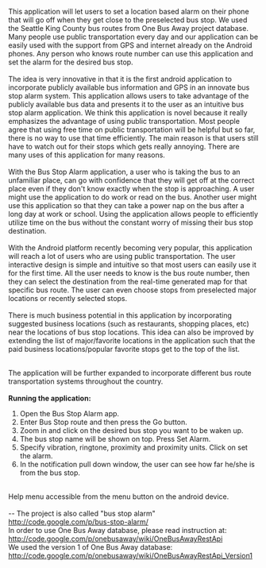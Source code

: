 This application will let users to set a location based alarm on their phone that will go off when they get close to the preselected bus stop. We used the Seattle King County bus routes from One Bus Away project database. Many people use public transportation every day and our application can be easily used with the support from GPS and internet already on the Android phones.  Any person who knows route number can use this application and set the alarm for the desired bus stop.<br>
<br>
The idea is very innovative in that it is the first android application to incorporate publicly available bus information and GPS in an innovate bus stop alarm system. This application allows users to take advantage of the publicly available bus data and presents it to the user as an intuitive bus stop alarm application. We think this application is novel because it really emphasizes the advantage of using public transportation. Most people agree that using free time on public transportation will be helpful but so far, there is no way to use that time efficiently.  The main reason is that users still have to watch out for their stops which gets really annoying. There are many uses of this application for many reasons.<br>
<br>
With the Bus Stop Alarm application, a user who is taking the bus to an unfamiliar place, can go with confidence that they will get off at the correct place even if they don't know exactly when the stop is approaching. A user might use the application to do work or read on the bus. Another user might use this application so that they can take a power nap on the bus after a long day at work or school. Using the application allows people to efficiently utilize time on the bus without the constant worry of missing their bus stop destination.<br>
<br>
With the Android platform recently becoming very popular, this application will reach a lot of users who are using public transportation. The user interactive design is simple and intuitive so that most users can easily use it for the first time. All the user needs to know is the bus route number, then they can select the destination from the real-time generated map for that specific bus route. The user can even choose stops from preselected major locations or recently selected stops.<br>
<br>
There is much business potential in this application by incorporating suggested business locations (such as restaurants, shopping places, etc) near the locations of bus stop locations. This idea can also be improved by extending the list of major/favorite locations in the application such that the paid business locations/popular favorite stops get to the top of the list. <br>
<br>

The application will be further expanded to incorporate different bus route transportation systems throughout the country.<br>
<br>
<b>Running the application:</b><br>
1) Open the Bus Stop Alarm app.<br>
2) Enter Bus Stop route and then press the Go button.<br>
3) Zoom in and click on the desired bus stop you want to be waken up.<br>
4) The bus stop name will be shown on top. Press Set Alarm.<br>
5) Specify vibration, ringtone, proximity and proximity units. Click on set the alarm. <br>
6) In the notification pull down window, the user can see how far he/she is from the bus stop.<br>
<br>
Help menu accessible from the menu button on the android device.<br>
<br>
-- The project is also called "bus stop alarm"<br>
<a href='http://code.google.com/p/bus-stop-alarm/'>http://code.google.com/p/bus-stop-alarm/</a>

<br>
In order to use One Bus Away database, please read instruction at:<br>
<a href='http://code.google.com/p/onebusaway/wiki/OneBusAwayRestApi'>http://code.google.com/p/onebusaway/wiki/OneBusAwayRestApi</a>

<br>
We used the version 1 of One Bus Away database: <a href='http://code.google.com/p/onebusaway/wiki/OneBusAwayRestApi_Version1'>http://code.google.com/p/onebusaway/wiki/OneBusAwayRestApi_Version1</a>